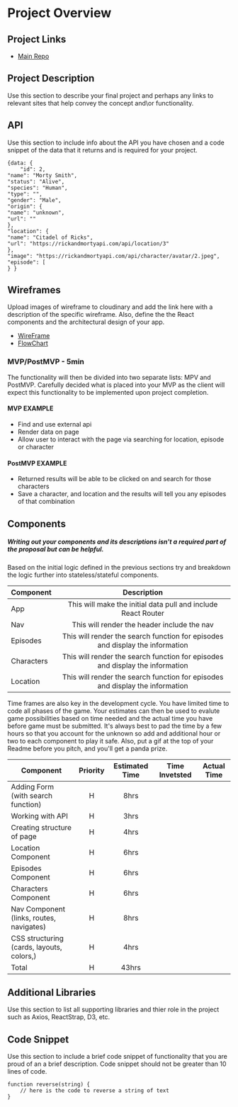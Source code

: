 # Project Overview

## Project Links

- [Main Repo](https://git.generalassemb.ly/basilbreton/Project2)


## Project Description

Use this section to describe your final project and perhaps any links to relevant sites that help convey the concept and\or functionality.

## API

Use this section to include info about the API you have chosen and a code snippet of the data that it returns and is required for your project. 


```
{data: {
	"id": 2,
"name": "Morty Smith",
"status": "Alive",
"species": "Human",
"type": "",
"gender": "Male",
"origin": {
"name": "unknown",
"url": ""
},
"location": {
"name": "Citadel of Ricks",
"url": "https://rickandmortyapi.com/api/location/3"
},
"image": "https://rickandmortyapi.com/api/character/avatar/2.jpeg",
"episode": [
} }
```


## Wireframes

Upload images of wireframe to cloudinary and add the link here with a description of the specific wireframe. Also, define the the React components and the architectural design of your app.

- [WireFrame](https://wireframepro.mockflow.com/view/MNedeyL86h)
- [FlowChart](https://lucid.app/lucidchart/2ea1ce25-df0c-480d-9382-d0efa46372ad/view?page=0_0#)


### MVP/PostMVP - 5min

The functionality will then be divided into two separate lists: MPV and PostMVP.  Carefully decided what is placed into your MVP as the client will expect this functionality to be implemented upon project completion.  

#### MVP EXAMPLE
- Find and use external api 
- Render data on page 
- Allow user to interact with the page via searching for location, episode or character

#### PostMVP EXAMPLE

- Returned results will be able to be clicked on and search for those characters
- Save a character, and location and the results will tell you any episodes of that combination

## Components
##### Writing out your components and its descriptions isn't a required part of the proposal but can be helpful.

Based on the initial logic defined in the previous sections try and breakdown the logic further into stateless/stateful components. 

| Component | Description | 
| --- | :---: |  
| App | This will make the initial data pull and include React Router| 
| Nav | This will render the header include the nav | 
| Episodes | This will render the search function for episodes and display the information
| Characters | This will render the search function for episodes and display the information
| Location | This will render the search function for episodes and display the information


Time frames are also key in the development cycle.  You have limited time to code all phases of the game.  Your estimates can then be used to evalute game possibilities based on time needed and the actual time you have before game must be submitted. It's always best to pad the time by a few hours so that you account for the unknown so add and additional hour or two to each component to play it safe. Also, put a gif at the top of your Readme before you pitch, and you'll get a panda prize.

| Component | Priority | Estimated Time | Time Invetsted | Actual Time |
| --- | :---: |  :---: | :---: | :---: |
| Adding Form (with search function) | H | 8hrs|  |  |
| Working with API | H | 3hrs|  |  |
| Creating structure of page | H | 4hrs| | |
| Location Component | H | 6hrs| | |
| Episodes Component | H | 6hrs| | |
| Characters Component | H | 6hrs| | |
| Nav Component (links, routes, navigates) | H | 8hrs| | |
| CSS structuring (cards, layouts, colors,) | H | 4hrs| | |
| Total | H | 43hrs| | |


## Additional Libraries
 Use this section to list all supporting libraries and thier role in the project such as Axios, ReactStrap, D3, etc. 

## Code Snippet

Use this section to include a brief code snippet of functionality that you are proud of an a brief description.  Code snippet should not be greater than 10 lines of code. 

```
function reverse(string) {
	// here is the code to reverse a string of text
}
```

